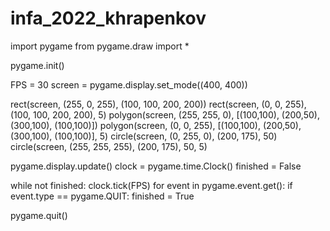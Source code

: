 # infa_2022_khrapenkov

import pygame
from pygame.draw import *

pygame.init()

FPS = 30
screen = pygame.display.set_mode((400, 400))

rect(screen, (255, 0, 255), (100, 100, 200, 200))
rect(screen, (0, 0, 255), (100, 100, 200, 200), 5)
polygon(screen, (255, 255, 0), [(100,100), (200,50),
                               (300,100), (100,100)])
polygon(screen, (0, 0, 255), [(100,100), (200,50),
                               (300,100), (100,100)], 5)
circle(screen, (0, 255, 0), (200, 175), 50)
circle(screen, (255, 255, 255), (200, 175), 50, 5)

pygame.display.update()
clock = pygame.time.Clock()
finished = False

while not finished:
    clock.tick(FPS)
    for event in pygame.event.get():
        if event.type == pygame.QUIT:
            finished = True

pygame.quit()
